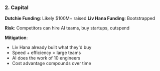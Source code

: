 ### 2. **Capital**

**Dutchie Funding**: Likely $100M+ raised
**Liv Hana Funding**: Bootstrapped

**Risk**: Competitors can hire AI teams, buy startups, outspend

**Mitigation**:

- Liv Hana already built what they'd buy
- Speed + efficiency > large teams
- AI does the work of 10 engineers
- Cost advantage compounds over time

